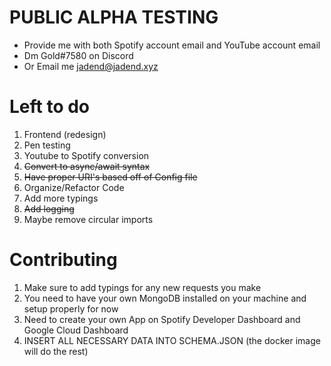 # PUBLIC ALPHA TESTING
<ul>
    <li>Provide me with both Spotify account email and YouTube account email</li>
    <li>Dm Gold#7580 on Discord</li>
    <li> Or Email me <a href="mailto:jadend@jadend.xyz">jadend@jadend.xyz</a></li>
</ul>

# Left to do
<ol>
    <li>Frontend (redesign)</li>
    <li>Pen testing</li>
    <li>Youtube to Spotify conversion</li>
    <li><s>Convert to async/await syntax</s></li>
    <li><s>Have proper URI's based off of Config file</s></li>
    <li>Organize/Refactor Code</li>
    <li>Add more typings</li>
    <li><s>Add logging</s></li>
    <li>Maybe remove circular imports</li>
</ol>

# Contributing
<ol>
    <li>Make sure to add typings for any new requests you make</li>
    <li>You need to have your own MongoDB installed on your machine and setup properly for now</li>
    <li>Need to create your own App on Spotify Developer Dashboard and Google Cloud Dashboard</li>
    <li>INSERT ALL NECESSARY DATA INTO SCHEMA.JSON (the docker image will do the rest)</li>
</ol>
